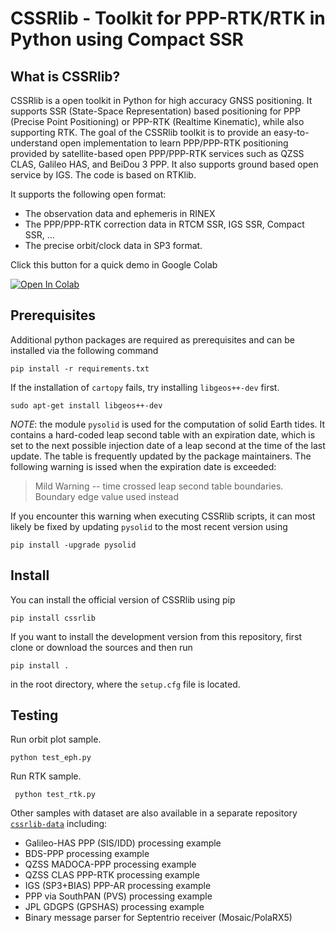 CSSRlib - Toolkit for PPP-RTK/RTK in Python using Compact SSR
=============

What is CSSRlib?
----------------

CSSRlib is a open toolkit in Python for high accuracy GNSS positioning. It supports SSR (State-Space Representation) based positioning for PPP (Precise Point Positioning) or PPP-RTK (Realtime Kinematic), while also supporting RTK. The goal of the CSSRlib toolkit is to provide an easy-to-understand open implementation to learn PPP/PPP-RTK positioning provided by satellite-based open PPP/PPP-RTK services such as QZSS CLAS, Galileo HAS, and BeiDou 3 PPP. It also supports ground based open service by IGS. The code is based on RTKlib.

It supports the following open format:

- The observation data and ephemeris in RINEX
- The PPP/PPP-RTK correction data in RTCM SSR, IGS SSR, Compact SSR, ...
- The precise orbit/clock data in SP3 format.

Click this button for a quick demo in Google Colab

<a target="_blank" href="https://colab.research.google.com/github/hirokawa/cssrlib/blob/main/tutorials/cssrlib.ipynb">
  <img src="https://colab.research.google.com/assets/colab-badge.svg" alt="Open In Colab"/>
</a>


Prerequisites
-------------
Additional python packages are required as prerequisites and can be installed via the following command

```
pip install -r requirements.txt
```

If the installation of `cartopy` fails, try installing `libgeos++-dev` first.

```
sudo apt-get install libgeos++-dev
```

*NOTE*: the module `pysolid` is used for the computation of solid Earth tides. It contains a hard-coded leap second table with an expiration date, which is set to the next possible injection date of a leap second at the time of the last update. The table is frequently updated by the package maintainers. The following warning is issed when the expiration date is exceeded:

> Mild Warning -- time crossed leap second table boundaries.  Boundary edge value used instead

If you encounter this warning when executing CSSRlib scripts, it can most likely be fixed by updating `pysolid` to the most recent version using

```
pip install -upgrade pysolid
```

Install
-------

You can install the official version of CSSRlib using pip

```
pip install cssrlib
```

If you want to install the development version from this repository, first clone or download the sources and then run

```
pip install .
```

in the root directory, where the ``setup.cfg`` file is located.

Testing
-------

Run orbit plot sample.

```
python test_eph.py
```

Run RTK sample.

```
 python test_rtk.py
```

Other samples with dataset are also available in a separate repository [`cssrlib-data`](https://github.com/hirokawa/cssrlib-data) including:

- Galileo-HAS PPP (SIS/IDD) processing example
- BDS-PPP processing example
- QZSS MADOCA-PPP processing example
- QZSS CLAS PPP-RTK processing example
- IGS (SP3+BIAS) PPP-AR processing example
- PPP via SouthPAN (PVS) processing example
- JPL GDGPS (GPSHAS) processing example
- Binary message parser for Septentrio receiver (Mosaic/PolaRX5)


